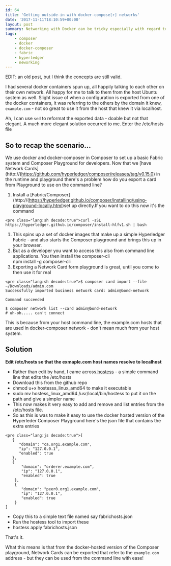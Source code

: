 ```yaml
---
id: 64
title: 'Getting outside-in with docker-compose[r] networks'
date: '2017-11-11T18:10:59+00:00'
layout: post
summary: Networking with Docker can be tricky especially with regard to DNS and domain names. 
tags:
    - composer
    - docker
    - docker-composer
    - fabric
    - hyperledger
    - neworking
---
```


EDIT: an old post, but I think the concepts are still valid. 

I had several docker containers spun up, all happily talking to each other on their own network. All happy for me to talk to them from the host Ubuntu system as well. Slight issue of when a configuration is exported from one of the docker containers, it was referring to the others by the domain it knew, `example.com` - not so great to use it from the host that knew it via localhost.

Ah, I can use `sed` to reformat the exported data - doable but not that elegant. A much more elegant solution occurred to me. Enter the /etc/hosts file

## So to recap the scenario...

We use docker and docker-composer in Composer to set up a basic Fabric system and Composer Playground for developers. Now that we [have Network Cards](http://(https://github.com/hyperledger/composer/releases/tag/v0.15.0) in the runtime and playground there's a problem how do you export a card from Playground to use on the command line?

1. Install a [Fabric/Composer](http://(https://hyperledger.github.io/composer/installing/using-playground-locally.html)set up directly.If you want to do this now it's the command

```
<pre class="lang:sh decode:true">curl -sSL https://hyperledger.github.io/composer/install-hlfv1.sh | bash
```

1. This spins up a set of docker images that make up a simple Hyperledger Fabric - and also starts the Composer playground and brings this up in your browser.
2. But as a developer you want to access this also from command line applications. You then install the composer-cli  
  <span class="lang:sh decode:true crayon-inline ">npm install -g composer-cli</span>
3. Exporting a Network Card form playground is great, until you come to then use it for real

```
<pre class="lang:sh decode:true">$ composer card import --file ~/Downloads/admin.com
Successfully imported business network card: admin@bond-network

Command succeeded

$ composer network list --card admin@bond-network
# uh-oh..... can't connect
```

This is because from your host command line, the example.com hosts that are used in docker-composer network - don't mean much from your host system.

## Solution

**Edit /etc/hosts so that the exmaple.com host names resolve to localhost**

- Rather than edit by hand, I came across[ hostess](https://github.com/cbednarski/hostess) - a simple command line that edits the /etc/hosts
- Download this from the github repo
- <span class="lang:sh decode:true crayon-inline ">chmod u+x hostesss\_linux\_amd64</span> to make it executable
- <span class="lang:js decode:true crayon-inline ">sudo mv hostess\_linux\_amd64 /usr/local/bin/hostess</span> to put it on the path and give a simpler name
- This now makes it very easy to add and remove and list entries from the /etc/hosts file.
- So as this is was to make it easy to use the docker hosted version of the Hyperleder Composer Playground here's the json file that contains the extra entries

```
<pre class="lang:js decode:true">[
   {
      "domain": "ca.org1.example.com",
      "ip": "127.0.0.1",
      "enabled": true
   },
   {
       "domain": "orderer.example.com",
       "ip": "127.0.0.1",
       "enabled": true
    },
    {
       "domain": "peer0.org1.example.com",
       "ip": "127.0.0.1",
       "enabled": true
    }
]
```

- Copy this to a simple text file named say <span class="lang:sh decode:true crayon-inline ">fabrichosts.json</span>
- Run the hostess tool to import these
- <span class="lang:sh decode:true crayon-inline ">hostess apply fabrichosts.json</span>

That's it.

What this means is that from the docker-hosted version of the Composer playground, Network Cards can be exported that refer to the `example.com` address - but they can be used from the command line with ease!